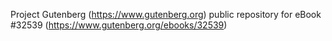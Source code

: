 Project Gutenberg (https://www.gutenberg.org) public repository for eBook #32539 (https://www.gutenberg.org/ebooks/32539)

